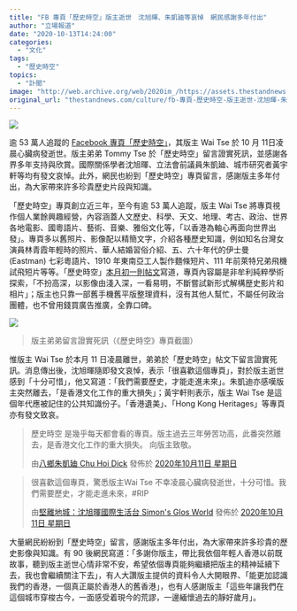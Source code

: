 ```yaml
---
title: "FB 專頁「歷史時空」版主逝世　沈旭暉、朱凱廸等哀悼　網民感謝多年付出"
author: "立場報道"
date: "2020-10-13T14:24:00"
categories:
  - "文化"
tags:
  - "歷史時空"
topics:
  - "訃聞"
image: "http://web.archive.org/web/2020im_/https://assets.thestandnews.com/media/photos/Untitled-1-13_JMymU_HCfB2DQ.png"
original_url: "thestandnews.com/culture/fb-專頁-歷史時空-版主逝世-沈旭暉-朱凱迪等哀悼-網民感謝多年付出"
---
```

![](http://web.archive.org/web/2020im_/https://assets.thestandnews.com/media/photos/Untitled-1-13_JMymU_HCfB2DQ.png)

逾 53 萬人追蹤的 [Facebook 專頁「歷史時空」](http://web.archive.org/web/20211229132809/https://www.facebook.com/tsewaii)，其版主 Wai Tse 於 10 月 11日凌晨心臟病發逝世。版主弟弟 Tommy Tse 於「歷史時空」留言證實死訊，並感謝各界多年支持與欣賞。國際關係學者沈旭暉、立法會前議員朱凱廸、城市研究者黃宇軒等均有發文哀悼。此外，網民也紛到「歷史時空」專頁留言，感謝版主多年付出，為大家帶來許多珍貴歷史片段與知識。

「歷史時空」專頁創立近三年，至今有逾 53 萬人追蹤，版主 Wai Tse 將專頁視作個人業餘興趣經營，內容涵蓋人文歷史、科學、天文、地理、考古、政治、世界各地電影、國粵語片、藝術、音樂、雅俗文化等，「以香港為軸心再面向世界出發」。專頁多以舊照片、影像配以精簡文字，介紹各種歷史知識，例如知名台灣女演員林青霞年輕時的照片、華人結婚習俗介紹、五、六十年代的伊士曼 (Eastman) 七彩粵語片、1910 年東南亞工人製作麵條短片、111 年前萊特兄弟飛機試飛短片等等。「歷史時空」[本月初一則帖文](http://web.archive.org/web/20211229132809/https://www.facebook.com/tsewaii/posts/2912584345694797)寫道，專頁內容屬是非牟利純粹學術探索，「不扮高深，以影像由淺入深，一看易明，不斷嘗試新形式解構歴史影片和相片」；版主也只靠一部舊手機舊平版整理資料，沒有其他人幫忙，不屬任何政治團體，也不曾用錢買廣告推廣，全靠口碑。

![](http://web.archive.org/web/2020im_/https://assets.thestandnews.com/media/photos/E89EA2E5B995E688AAE59C96202020-10-1320E4B88AE58D8811.17.38_yIHkI_5GRVSpF.png)
> 版主弟弟留言證實死訊（《歷史時空》專頁截圖）

惟版主 Wai Tse 於本月 11 日凌晨離世，弟弟於「歷史時空」帖文下留言證實死訊。消息傳出後，沈旭暉隨即發文哀悼，表示「很喜歡這個專頁」，對於版主逝世感到「十分可惜」，他又寫道：「我們需要歷史，才能走進未來」。朱凱迪亦感嘆版主突然離去，「是香港文化工作的重大損失」；黃宇軒則表示，版主 Wai Tse 是這個年代應被記住的公共知識份子。「香港遺美」、「Hong Kong Heritages」等專頁亦有發文致哀。

> 歷史時空 是幾乎每天都會看的專頁。版主過去三年勞苦功高，此番突然離去，是香港文化工作的重大損失。 向版主致敬。
> 
> 由[八鄉朱凱廸 Chu Hoi Dick](http://web.archive.org/web/20211229132809/https://www.facebook.com/chuhoidick/) 發佈於 [2020年10月11日 星期日](http://web.archive.org/web/20211229132809/https://www.facebook.com/chuhoidick/posts/3393954114003822)

> 很喜歡這個專頁，驚悉版主Wai Tse 不幸凌晨心臟病發逝世，十分可惜。我們需要歷史，才能走進未來，#RIP
> 
> 由[堅離地城：沈旭暉國際生活台 Simon's Glos World](http://web.archive.org/web/20211229132809/https://www.facebook.com/shensimon/) 發佈於 [2020年10月11日 星期日](http://web.archive.org/web/20211229132809/https://www.facebook.com/shensimon/posts/3707106135990176)

大量網民紛紛到「歷史時空」留言，感謝版主多年付出，為大家帶來許多珍貴的歷史影像與知識。有 90 後網民寫道：「多謝你版主，帶比我依個年輕人香港以前既故事，聽到版主逝世心情非常不安，希望依個專頁能夠繼續把版主的精神延續下去，我也會繼續關注下去」，有人大讚版主提供的資料令人大開眼界、「能更加認識我們的香港，一個真正屬於香港人的舊香港」，也有人感謝版主「這些年讓我們在這個城市穿梭古今，一面感受着現今的荒謬，一邊緬懷過去的靜好歲月」。